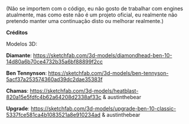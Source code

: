 (Não se importem com o código, eu não gosto de trabalhar com engines atualmente, mas como este não é um projeto oficial,
eu realmente não pretendo manter uma continuação disto ou melhorar realmente.)

**Créditos**

Modelos 3D:

**Diamante**: https://sketchfab.com/3d-models/diamondhead-ben-10-14d80a6b70ce4732b35a6bf88899f2cc

**Ben Tennynson**: https://sketchfab.com/3d-models/ben-tennyson-5acf37a253574360ad39dc2dae35383f

**Chamas**: https://sketchfab.com/3d-models/heatblast-820a15e5fdfc4b62a64208d2338af33c & austinthebear 

**Upgrade**: https://sketchfab.com/3d-models/upgrade-ben-10-classic-5337fce581ca4b1083521a8e910234ad & austinthebear 
